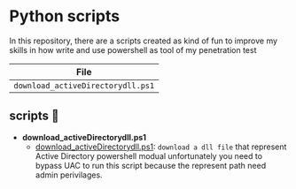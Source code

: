 # Python scripts

In this repository, there are a scripts created as kind of fun to improve my skills in how write and use powershell
as tool of my penetration test

| File                                |
| ------------------------------------| 
| `download_activeDirectorydll.ps1`   | 


## scripts :page_with_curl:

* **download_activeDirectorydll.ps1**
  * [download_activeDirectorydll.ps1](./download_activeDirectorydll.ps1): `download a dll file` that represent Active Directory powershell modual 
 unfortunately you need to bypass UAC to run this script because the represent path need admin perivilages.
